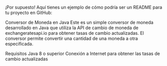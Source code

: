 
¡Por supuesto! Aquí tienes un ejemplo de cómo podría ser un README para tu proyecto en GitHub:

Conversor de Moneda en Java
Este es un simple conversor de moneda desarrollado en Java que utiliza la API de cambio de moneda de exchangeratesapi.io para obtener tasas de cambio actualizadas. El conversor permite convertir una cantidad de una moneda a otra especificada.

Requisitos
Java 8 o superior
Conexión a Internet para obtener las tasas de cambio actualizadas

